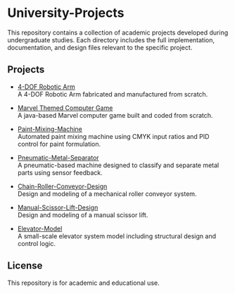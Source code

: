 # University-Projects
This repository contains a collection of academic projects developed during undergraduate studies. Each directory includes the full implementation, documentation, and design files relevant to the specific project.

## Projects
- [4-DOF Robotic Arm](./Robotic-Arm-Fabrication/robotic.md)  
  A 4-DOF Robotic Arm fabricated and manufactured from scratch.

- [Marvel Themed Computer Game](./Marvel-Themed-Game/Marvel.md)  
  A java-based Marvel computer game built and coded from scratch.

- [Paint-Mixing-Machine](./Paint-Mixing-Machine/paint.md)  
  Automated paint mixing machine using CMYK input ratios and PID control for paint formulation.

- [Pneumatic-Metal-Separator](./Pneumatic-Metal-Separator/pneumatic.md)  
  A pneumatic-based machine designed to classify and separate metal parts using sensor feedback.

- [Chain-Roller-Conveyor-Design](./Chain-Roller-Conveyor-Design/coneyor.md)  
  Design and modeling of a mechanical roller conveyor system.

- [Manual-Scissor-Lift-Design](./Manual-Scissor-Lift-Design/Scissor.md)  
  Design and modeling of a manual scissor lift.

- [Elevator-Model](./Elevator-Model/elevator.md)  
  A small-scale elevator system model including structural design and control logic.


## License
This repository is for academic and educational use.
